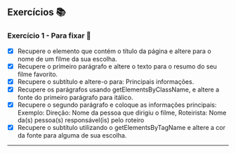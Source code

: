 ## Exercícios :books:

### Exercício 1 - Para fixar 🎯

- [x] Recupere o elemento que contém o título da página e altere para o nome de um filme da sua escolha.
- [x] Recupere o primeiro parágrafo e altere o texto para o resumo do seu filme favorito.
- [x] Recupere o subtítulo e altere-o para: Principais informações.
- [x] Recupere os parágrafos usando getElementsByClassName, e altere a fonte do primeiro parágrafo para itálico.
- [x] Recupere o segundo parágrafo e coloque as informações principais: Exemplo: Direção: Nome da pessoa que dirigiu o filme, Roteirista: Nome da(s) pessoa(s) responsável(is) pelo roteiro
- [x] Recupere o subtítulo utilizando o getElementsByTagName e altere a cor da fonte para alguma de sua escolha.

---
